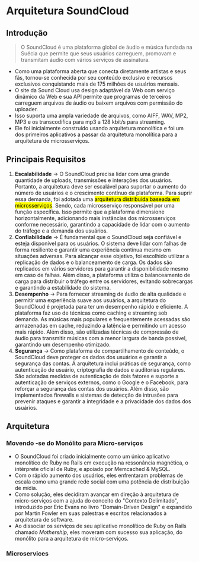 # Arquitetura SoundCloud

## Introdução

> O SoundCloud é uma plataforma global de áudio e música fundada na Suécia que permite que seus usuários carreguem, promovam e transmitam áudio com vários serviços de assinatura.

* Como uma plataforma aberta que conecta diretamente artistas e seus fãs, tornou-se conhecida por seu conteúdo exclusivo e recursos exclusivos conquistando mais de 175 milhões de usuários mensais.
* O site da Sound Cloud usa design adaptável da Web com serviço dinâmico da Web e sua API permite que programas de terceiros carreguem arquivos de áudio ou baixem arquivos com permissão do uploader.
* Isso suporta uma ampla variedade de arquivos, como AIFF, WAV, MP2, MP3 e os transcodifica para mp3 a 128 kbit/s para streaming.
* Ele foi inicialmente construído usando arquitetura monolítica e foi um dos primeiros aplicativos a passar da arquitetura monolítica para a arquitetura de microsserviços.

## Principais Requisitos

1. **Escalabilidade** -> O SoundCloud precisa lidar com uma grande quantidade de uploads, transmissões e interações dos usuários. Portanto, a arquitetura deve ser escalável para suportar o aumento do número de usuários e o crescimento contínuo da plataforma. Para suprir essa demanda, foi adotada uma <mark style="background-color:yellow;">arquitetura distribuída baseada em microsserviços</mark>. Sendo, cada microsserviço responsável por uma função específica. Isso permite que a plataforma dimensione horizontalmente, adicionando mais instâncias dos microsserviços conforme necessário, garantindo a capacidade de lidar com o aumento do tráfego e a demanda dos usuários.
2. **Confiabilidade** -> É fundamental que o SoundCloud seja confiável e esteja disponível para os usuários. O sistema deve lidar com falhas de forma resiliente e garantir uma experiência contínua mesmo em situações adversas. Para alcançar esse objetivo, foi escolhido utilizar a replicação de dados e o balanceamento de carga. Os dados são replicados em vários servidores para garantir a disponibilidade mesmo em caso de falhas. Além disso, a plataforma utiliza o balanceamento de carga para distribuir o tráfego entre os servidores, evitando sobrecargas e garantindo a estabilidade do sistema.
3. **Desempenho** -> Para fornecer streaming de áudio de alta qualidade e permitir uma experiência suave aos usuários, a arquitetura do SoundCloud é projetada para ter um desempenho rápido e eficiente. A plataforma faz uso de técnicas como caching e streaming sob demanda. As músicas mais populares e frequentemente acessadas são armazenadas em cache, reduzindo a latência e permitindo um acesso mais rápido. Além disso, são utilizadas técnicas de compressão de áudio para transmitir músicas com a menor largura de banda possível, garantindo um desempenho otimizado.
4. **Segurança** -> Como plataforma de compartilhamento de conteúdo, o SoundCloud deve proteger os dados dos usuários e garantir a segurança das contas. A arquitetura inclui práticas de segurança, como autenticação de usuário, criptografia de dados e auditorias regulares. São adotadas medidas de autenticação de dois fatores e suporte a autenticação de serviços externos, como o Google e o Facebook, para reforçar a segurança das contas dos usuários. Além disso, são implementados firewalls e sistemas de detecção de intrusões para prevenir ataques e garantir a integridade e a privacidade dos dados dos usuários.



## Arquitetura

### Movendo -se do Monólito para Micro-serviços&#x20;

* O SoundCloud foi criado inicialmente como um único aplicativo monolítico de Ruby no Rails em execução na ressonância magnética, o intérprete oficial de Ruby, e apoiado por Memcached & MySQL.&#x20;
* Com o rápido aumento dos usuários, eles enfrentaram problemas de escala como uma grande rede social com uma potência de distribuição de mídia.&#x20;
* Como solução, eles decidiram avançar em direção à arquitetura de micro-serviços com a ajuda do conceito do "Contexto Delimitado", introduzido por Eric Evans no livro "Domain-Driven Design" e expandido por Martin Fowler em suas palestras e escritos relacionados à arquitetura de software.
* Ao dissociar os serviços de seu aplicativo monolítico de Ruby on Rails chamado _Mothership_, eles moveram com sucesso sua aplicação, do monólito para a arquitetura de micro-serviços.

### Microservices&#x20;
